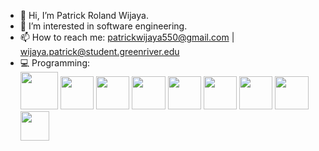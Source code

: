 - 👋 Hi, I’m Patrick Roland Wijaya. 
- 👀 I’m interested in software engineering.
- 📫 How to reach me: patrickwijaya550@gmail.com | wijaya.patrick@student.greenriver.edu
- 💻 Programming:
  <br>
  <img src="https://github.com/patrickw2601/patrickw2601/assets/142227700/75bebfaa-8de5-4227-9206-651cbdd2b668" style="height:45pt">
  <img src="https://github.com/patrickw2601/patrickw2601/assets/142227700/311c8ad0-db24-4498-8c94-811acb28f293" style="height:40pt">
  <img src="https://github.com/patrickw2601/patrickw2601/assets/142227700/d2cb9285-fde7-41dc-a4c6-a4c7a9dcadc1" style="height:40pt">
  <img src="https://github.com/patrickw2601/patrickw2601/assets/142227700/42fcf582-5396-4f4d-a215-0c0b9e4b93f4" style="height:40pt">
  <img src="https://github.com/patrickw2601/patrickw2601/assets/142227700/96efe664-44c3-4f12-9b16-5a9a0a1274da" style="height:40pt">
  <img src="https://github.com/patrickw2601/patrickw2601/assets/142227700/558fdabf-bba8-4203-b744-73cae207cff3" style="height:40pt">
  <img src="https://github.com/patrickw2601/patrickw2601/assets/142227700/132e9047-7cb2-459f-80b0-ae95664eb7ff" style="height:40pt">
  <img src="https://github.com/patrickw2601/patrickw2601/assets/142227700/f5329b17-994c-4dcd-992c-8b9532fe5a56" style="height:40pt">
  <img src="https://github.com/patrickw2601/patrickw2601/assets/142227700/f426196c-f808-4508-be3f-028c77d4701f" style="height:35pt">
